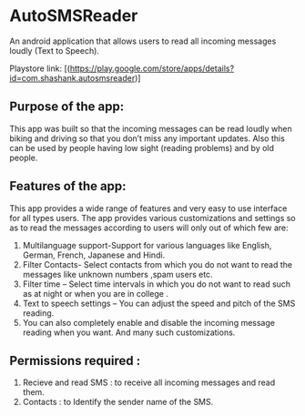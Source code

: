 # AutoSMSReader
An android application that allows users to read all incoming messages loudly (Text to Speech).

Playstore link: [(https://play.google.com/store/apps/details?id=com.shashank.autosmsreader)]

## Purpose of the app:
   This app was built so that the incoming messages can be read loudly when biking and driving so that you don’t miss any important updates. Also this can be used by people having low sight (reading problems) and by old people.

## Features of the app:
  This app provides a wide range of features and very easy to use interface for all types users. The app provides various customizations and settings so as to read the messages according to users will only out of which few are:
1. Multilanguage support-Support for various languages like English, German, French, Japanese and Hindi.
2. Filter Contacts-  Select contacts from which you do not want to read the messages like unknown numbers ,spam users etc.
3. Filter time – Select time intervals in which you do not want to read such as at night or when you are in college .
4. Text to speech settings – You can adjust the speed and pitch of the SMS reading.
5. You can also completely enable and disable the incoming message reading when you want. 
And many such customizations.

## Permissions required :
1. Recieve and read SMS : to receive all incoming messages and read them.
2. Contacts : to Identify the sender name of the SMS.

